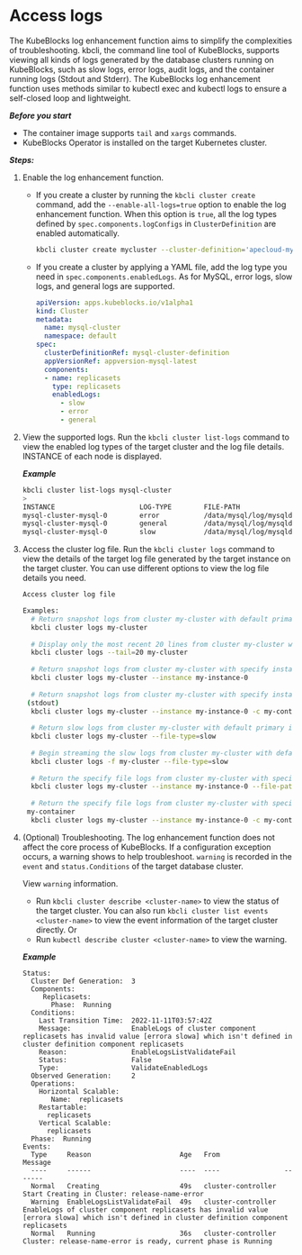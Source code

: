 # Access logs
The KubeBlocks log enhancement function aims to simplify the complexities of troubleshooting. kbcli, the command line tool of KubeBlocks, supports viewing all kinds of logs generated by the database clusters running on KubeBlocks, such as slow logs, error logs, audit logs, and the container running logs (Stdout and Stderr).
The KubeBlocks log enhancement function uses methods similar to kubectl exec and kubectl logs to ensure a self-closed loop and lightweight.

***Before you start***

- The container image supports `tail` and `xargs` commands.
- KubeBlocks Operator is installed on the target Kubernetes cluster.

***Steps:***

1. Enable the log enhancement function.
   - If you create a cluster by running the `kbcli cluster create` command, add the `--enable-all-logs=true` option to enable the log enhancement function. When this option is `true`, all the log types defined by `spec.components.logConfigs` in `ClusterDefinition` are enabled automatically.

     ```bash
     kbcli cluster create mycluster --cluster-definition='apecloud-mysql' --enable-all-logs=true 
     ```
   - If you create a cluster by applying a YAML file, add the log type you need in `spec.components.enabledLogs`. As for MySQL, error logs, slow logs, and general logs are supported.

     ```YAML
     apiVersion: apps.kubeblocks.io/v1alpha1
     kind: Cluster
     metadata:
       name: mysql-cluster
       namespace: default
     spec:
       clusterDefinitionRef: mysql-cluster-definition
       appVersionRef: appversion-mysql-latest
       components:
       - name: replicasets
         type: replicasets
         enabledLogs:
           - slow 
           - error
           - general
     ```
   
2. View the supported logs.
   Run the `kbcli cluster list-logs` command to view the enabled log types of the target cluster and the log file details. INSTANCE of each node is displayed.
   
   ***Example***

   ```bash
   kbcli cluster list-logs mysql-cluster
   >
   INSTANCE                     LOG-TYPE        FILE-PATH                                   SIZE        LAST-WRITTEN                          COMPONENT
   mysql-cluster-mysql-0        error           /data/mysql/log/mysqld-error.log            6.4K        Feb 06, 2023 09:13 (UTC+00:00)        mysql
   mysql-cluster-mysql-0        general         /data/mysql/log/mysqld.log                  5.9M        Feb 06, 2023 09:13 (UTC+00:00)        mysql
   mysql-cluster-mysql-0        slow            /data/mysql/log/mysqld-slowquery.log        794         Feb 06, 2023 09:13 (UTC+00:00)        mysql       
   ```

3. Access the cluster log file.
   Run the `kbcli cluster logs` command to view the details of the target log file generated by the target instance on the target cluster. You can use different options to view the log file details you need.
   
   ```bash
   Access cluster log file
   
   Examples:
     # Return snapshot logs from cluster my-cluster with default primary instance (stdout)
     kbcli cluster logs my-cluster
  
     # Display only the most recent 20 lines from cluster my-cluster with default primary instance (stdout)
     kbcli cluster logs --tail=20 my-cluster
  
     # Return snapshot logs from cluster my-cluster with specify instance my-instance-0 (stdout)
     kbcli cluster logs my-cluster --instance my-instance-0
  
     # Return snapshot logs from cluster my-cluster with specify instance my-instance-0 and specify container my-container
    (stdout)
     kbcli cluster logs my-cluster --instance my-instance-0 -c my-container
  
     # Return slow logs from cluster my-cluster with default primary instance
     kbcli cluster logs my-cluster --file-type=slow
  
     # Begin streaming the slow logs from cluster my-cluster with default primary instance
     kbcli cluster logs -f my-cluster --file-type=slow
  
     # Return the specify file logs from cluster my-cluster with specify instance my-instance-0
     kbcli cluster logs my-cluster --instance my-instance-0 --file-path=/var/log/yum.log
  
     # Return the specify file logs from cluster my-cluster with specify instance my-instance-0 and specify container
    my-container
     kbcli cluster logs my-cluster --instance my-instance-0 -c my-container --file-path=/var/log/yum.log
     ```

4. (Optional) Troubleshooting.
     The log enhancement function does not affect the core process of KubeBlocks. If a configuration exception occurs, a warning shows to help troubleshoot.
     `warning` is recorded in the `event` and `status.Conditions` of the target database cluster. 

     View `warning` information.
     - Run `kbcli cluster describe <cluster-name>` to view the status of the target cluster. You can also run `kbcli cluster list events <cluster-name>` to view the event information of the target cluster directly.
    Or
     - Run `kubectl describe cluster <cluster-name>` to view the warning.
  
     ***Example***
     
     ```
     Status:
       Cluster Def Generation:  3
       Components:
          Replicasets:
            Phase:  Running
       Conditions:
         Last Transition Time:  2022-11-11T03:57:42Z
         Message:               EnableLogs of cluster component replicasets has invalid value [errora slowa] which isn't defined in cluster definition component replicasets
         Reason:                EnableLogsListValidateFail
         Status:                False
         Type:                  ValidateEnabledLogs
       Observed Generation:     2
       Operations:
         Horizontal Scalable:
            Name:  replicasets
         Restartable:
           replicasets
         Vertical Scalable:
           replicasets
       Phase:  Running
     Events:
       Type     Reason                      Age   From                Message
       ----     ------                      ----  ----                -------
       Normal   Creating                    49s   cluster-controller  Start Creating in Cluster: release-name-error
       Warning  EnableLogsListValidateFail  49s   cluster-controller  EnableLogs of cluster component replicasets has invalid value [errora slowa] which isn't defined in cluster definition component replicasets
       Normal   Running                     36s   cluster-controller  Cluster: release-name-error is ready, current phase is Running
     ```